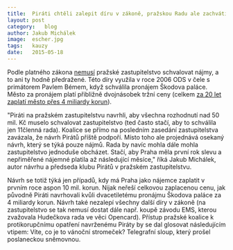 ```yaml
---
title:	Piráti chtěli zalepit díru v zákoně, pražskou Radu ale zachvátila lidová tvořivost
layout:	post
category:	blog
author:	Jakub Michálek
image:	escher.jpg
tags:	kauzy
date:	2015-05-18
---
```


Podle platného zákona [nemusí](http://praha.pirati.cz/zastupitelstvo-skoduv-palac.html) pražské zastupitelstvo schvalovat nájmy, a to ani ty hodně předražené. Této díry využila v roce 2006 ODS v čele s primátorem Pavlem Bémem, když schválila pronájem Škodova paláce. Město za pronájem platí přibližně dvojnásobek tržní ceny (celkem [za 20 let zaplatí město přes 4 miliardy korun](http://praha.pirati.cz/kontrolni-vybor-skoduv-palac.html)).

"Piráti na pražském zastupitelstvu navrhli, aby všechna rozhodnutí nad 50 mil. Kč muselo schvalovat zastupitelstvo (ted často stačí, aby to schválila jen 11členná rada). Koalice se přímo na posledním zasedání zastupitelstva zavázala, že návrh Pirátů příště podpoří. Místo toho ale projednává osekaný návrh, který se týká pouze nájmů. Rada by navíc mohla dále mohla zastupitelstvo jednoduše obcházet. Stačí, aby Praha měla první rok slevu a nepřiměřené nájemné platila až následující měsíce," říká Jakub Michálek, autor návrhu a předseda klubu Pirátů v pražském zastupitelstvu.

Návrh se totiž týká jen případů, kdy má Praha jako nájemce zaplatit v prvním roce aspon 10 mil. korun. Nijak neřeší celkovou zaplacenou cenu, jak původně Piráti navrhovali kvůli dvacetiletému pronájmu Škodova paláce za 4 miliardy korun. Návrh také nezalepí všechny další díry v zákoně (na zastupitelstvo se tak nemusí dostat dále např. koupě závodu EMS, kterou zvažovala Hudečkova rada ve věci Opencard). Přístup pražské koalice k protikorupčnímu opatření navrženému Piráty by se dal glosovat následujícím vtipem: Víte, co je to vánoční stromeček? Telegrafní sloup, který prošel poslaneckou sněmovnou. 


